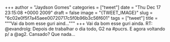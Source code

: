 
+++
author = "Jaydson Gomes"
categories = ["tweet"]
date = "Thu Dec 17 23:15:08 +0000 2009"
draft = false
image = "{TWEET_IMAGE}"
slug = "6c02e0f5f7a45aee00720717c5f0b96b3c56f601"
tags = ["tweet"]
title = """Vai da bom esse guri aind..."""
+++
Vai da bom esse guri ainda. RT: @evandrolg: Depois de trabalhar o dia todo, G2 na #pucrs. E agora voltando p/ a @ag2. Cansado? Que nada...
